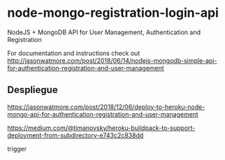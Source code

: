 # node-mongo-registration-login-api

NodeJS + MongoDB API for User Management, Authentication and Registration

For documentation and instructions check out http://jasonwatmore.com/post/2018/06/14/nodejs-mongodb-simple-api-for-authentication-registration-and-user-management

## Despliegue

https://jasonwatmore.com/post/2018/12/06/deploy-to-heroku-node-mongo-api-for-authentication-registration-and-user-management

https://medium.com/@timanovsky/heroku-buildpack-to-support-deployment-from-subdirectory-e743c2c838dd

trigger
